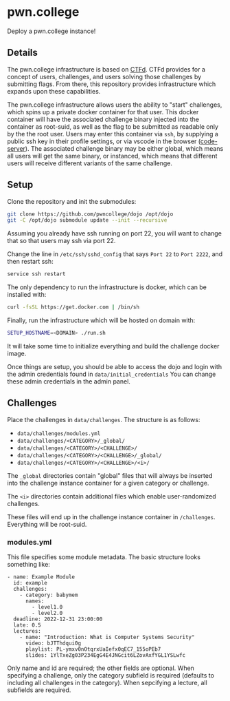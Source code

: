 # pwn.college

Deploy a pwn.college instance!

## Details

The pwn.college infrastructure is based on [CTFd](https://github.com/CTFd/CTFd).
CTFd provides for a concept of users, challenges, and users solving those challenges by submitting flags.
From there, this repository provides infrastructure which expands upon these capabilities.

The pwn.college infrastructure allows users the ability to "start" challenges, which spins up a private docker container for that user.
This docker container will have the associated challenge binary injected into the container as root-suid, as well as the flag to be submitted as readable only by the the root user.
Users may enter this container via `ssh`, by supplying a public ssh key in their profile settings, or via vscode in the browser ([code-server](https://github.com/cdr/code-server)).
The associated challenge binary may be either global, which means all users will get the same binary, or instanced, which means that different users will receive different variants of the same challenge.

## Setup

Clone the repository and init the submodules:
```sh
git clone https://github.com/pwncollege/dojo /opt/dojo
git -C /opt/dojo submodule update --init --recursive
```

Assuming you already have ssh running on port 22, you will want to change that so that users may ssh via port 22.

Change the line in `/etc/ssh/sshd_config` that says `Port 22` to `Port 2222`, and then restart ssh:
```sh
service ssh restart
```

The only dependency to run the infrastructure is docker, which can be installed with:
```sh
curl -fsSL https://get.docker.com | /bin/sh
```

Finally, run the infrastructure which will be hosted on domain <DOMAIN> with:
```sh
SETUP_HOSTNAME=<DOMAIN> ./run.sh
```

It will take some time to initialize everything and build the challenge docker image.

Once things are setup, you should be able to access the dojo and login with the admin credentials found in `data/initial_credentials`
You can change these admin credentials in the admin panel.

## Challenges

Place the challenges in `data/challenges`.
The structure is as follows:
- `data/challenges/modules.yml`
- `data/challenges/<CATEGORY>/_global/`
- `data/challenges/<CATEGORY>/<CHALLENGE>/`
- `data/challenges/<CATEGORY>/<CHALLENGE>/_global/`
- `data/challenges/<CATEGORY>/<CHALLENGE>/<i>/`

The `_global` directories contain "global" files that will always be inserted into the challenge instance container for a given category or challenge.

The `<i>` directories contain additional files which enable user-randomized challenges.

These files will end up in the challenge instance container in `/challenges`. Everything will be root-suid.

### modules.yml

This file specifies some module metadata.
The basic structure looks something like:
```
- name: Example Module
  id: example
  challenges:
    - category: babymem
      names:
        - level1.0
        - level2.0
  deadline: 2022-12-31 23:00:00
  late: 0.5
  lectures:
    - name: "Introduction: What is Computer Systems Security"
      video: bJTThdqui0g
      playlist: PL-ymxv0nOtqrxUaIefx0qEC7_155oPEb7
      slides: 1YlTxeZg03P234EgG4E4JNGcit6LZovAxfYGL1YSLwfc
```
Only name and id are required; the other fields are optional.
When specifying a challenge, only the category subfield is required (defaults to including all challenges in the category).
When sepcifying a lecture, all subfields are required.
